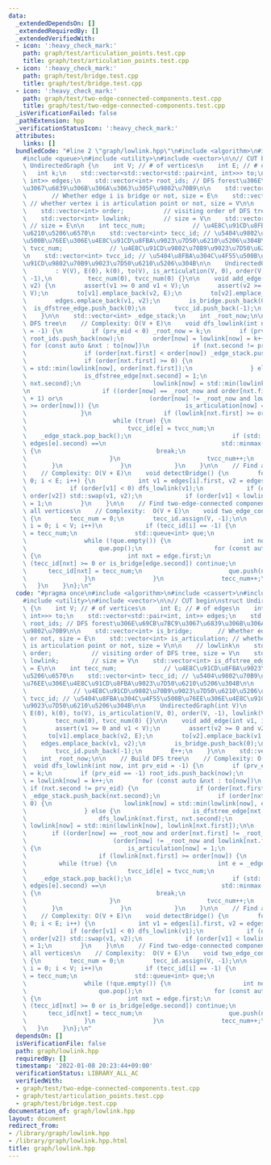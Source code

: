 ```yaml
---
data:
  _extendedDependsOn: []
  _extendedRequiredBy: []
  _extendedVerifiedWith:
  - icon: ':heavy_check_mark:'
    path: graph/test/articulation_points.test.cpp
    title: graph/test/articulation_points.test.cpp
  - icon: ':heavy_check_mark:'
    path: graph/test/bridge.test.cpp
    title: graph/test/bridge.test.cpp
  - icon: ':heavy_check_mark:'
    path: graph/test/two-edge-connected-components.test.cpp
    title: graph/test/two-edge-connected-components.test.cpp
  _isVerificationFailed: false
  _pathExtension: hpp
  _verificationStatusIcon: ':heavy_check_mark:'
  attributes:
    links: []
  bundledCode: "#line 2 \"graph/lowlink.hpp\"\n#include <algorithm>\n#include <cassert>\n\
    #include <queue>\n#include <utility>\n#include <vector>\n\n// CUT begin\nstruct\
    \ UndirectedGraph {\n    int V; // # of vertices\n    int E; // # of edges\n \
    \   int k;\n    std::vector<std::vector<std::pair<int, int>>> to;\n    std::vector<std::pair<int,\
    \ int>> edges;\n    std::vector<int> root_ids; // DFS forest\u306E\u69CB\u7BC9\
    \u3067\u6839\u306B\u306A\u3063\u305F\u9802\u70B9\n\n    std::vector<int> is_bridge;\
    \       // Whether edge i is bridge or not, size = E\n    std::vector<int> is_articulation;\
    \ // whether vertex i is articulation point or not, size = V\n\n    // lowlink\n\
    \    std::vector<int> order;           // visiting order of DFS tree, size = V\n\
    \    std::vector<int> lowlink;         // size = V\n    std::vector<int> is_dfstree_edge;\
    \ // size = E\n\n    int tecc_num;             // \u4E8C\u91CD\u8FBA\u9023\u7D50\
    \u6210\u5206\u6570\n    std::vector<int> tecc_id; // \u5404\u9802\u70B9\u304C\u4F55\
    \u500B\u76EE\u306E\u4E8C\u91CD\u8FBA\u9023\u7D50\u6210\u5206\u304B\n\n    int\
    \ tvcc_num;             // \u4E8C\u91CD\u9802\u70B9\u9023\u7D50\u6210\u5206\u6570\
    \n    std::vector<int> tvcc_id; // \u5404\u8FBA\u304C\u4F55\u500B\u76EE\u306E\u4E8C\
    \u91CD\u9802\u70B9\u9023\u7D50\u6210\u5206\u304B\n\n    UndirectedGraph(int V)\n\
    \        : V(V), E(0), k(0), to(V), is_articulation(V, 0), order(V, -1), lowlink(V,\
    \ -1),\n          tecc_num(0), tvcc_num(0) {}\n\n    void add_edge(int v1, int\
    \ v2) {\n        assert(v1 >= 0 and v1 < V);\n        assert(v2 >= 0 and v2 <\
    \ V);\n        to[v1].emplace_back(v2, E);\n        to[v2].emplace_back(v1, E);\n\
    \        edges.emplace_back(v1, v2);\n        is_bridge.push_back(0);\n      \
    \  is_dfstree_edge.push_back(0);\n        tvcc_id.push_back(-1);\n        E++;\n\
    \    }\n\n    std::vector<int> _edge_stack;\n    int _root_now;\n\n    // Build\
    \ DFS tree\n    // Complexity: O(V + E)\n    void dfs_lowlink(int now, int prv_eid\
    \ = -1) {\n        if (prv_eid < 0) _root_now = k;\n        if (prv_eid == -1)\
    \ root_ids.push_back(now);\n        order[now] = lowlink[now] = k++;\n       \
    \ for (const auto &nxt : to[now])\n            if (nxt.second != prv_eid) {\n\
    \                if (order[nxt.first] < order[now]) _edge_stack.push_back(nxt.second);\n\
    \                if (order[nxt.first] >= 0) {\n                    lowlink[now]\
    \ = std::min(lowlink[now], order[nxt.first]);\n                } else {\n    \
    \                is_dfstree_edge[nxt.second] = 1;\n                    dfs_lowlink(nxt.first,\
    \ nxt.second);\n                    lowlink[now] = std::min(lowlink[now], lowlink[nxt.first]);\n\
    \n                    if ((order[now] == _root_now and order[nxt.first] != _root_now\
    \ + 1) or\n                        (order[now] != _root_now and lowlink[nxt.first]\
    \ >= order[now])) {\n                        is_articulation[now] = 1;\n     \
    \               }\n                    if (lowlink[nxt.first] >= order[now]) {\n\
    \                        while (true) {\n                            int e = _edge_stack.back();\n\
    \                            tvcc_id[e] = tvcc_num;\n                        \
    \    _edge_stack.pop_back();\n                            if (std::minmax(edges[e].first,\
    \ edges[e].second) ==\n                                std::minmax(now, nxt.first))\
    \ {\n                                break;\n                            }\n \
    \                       }\n                        tvcc_num++;\n             \
    \       }\n                }\n            }\n    }\n\n    // Find all bridges\n\
    \    // Complexity: O(V + E)\n    void detectBridge() {\n        for (int i =\
    \ 0; i < E; i++) {\n            int v1 = edges[i].first, v2 = edges[i].second;\n\
    \            if (order[v1] < 0) dfs_lowlink(v1);\n            if (order[v1] >\
    \ order[v2]) std::swap(v1, v2);\n            if (order[v1] < lowlink[v2]) is_bridge[i]\
    \ = 1;\n        }\n    }\n\n    // Find two-edge-connected components and classify\
    \ all vertices\n    // Complexity:  O(V + E)\n    void two_edge_connected_components()\
    \ {\n        tecc_num = 0;\n        tecc_id.assign(V, -1);\n\n        for (int\
    \ i = 0; i < V; i++)\n            if (tecc_id[i] == -1) {\n                tecc_id[i]\
    \ = tecc_num;\n                std::queue<int> que;\n                que.push(i);\n\
    \                while (!que.empty()) {\n                    int now = que.front();\n\
    \                    que.pop();\n                    for (const auto &edge : to[now])\
    \ {\n                        int nxt = edge.first;\n                        if\
    \ (tecc_id[nxt] >= 0 or is_bridge[edge.second]) continue;\n                  \
    \      tecc_id[nxt] = tecc_num;\n                        que.push(nxt);\n    \
    \                }\n                }\n                tecc_num++;\n         \
    \   }\n    }\n};\n"
  code: "#pragma once\n#include <algorithm>\n#include <cassert>\n#include <queue>\n\
    #include <utility>\n#include <vector>\n\n// CUT begin\nstruct UndirectedGraph\
    \ {\n    int V; // # of vertices\n    int E; // # of edges\n    int k;\n    std::vector<std::vector<std::pair<int,\
    \ int>>> to;\n    std::vector<std::pair<int, int>> edges;\n    std::vector<int>\
    \ root_ids; // DFS forest\u306E\u69CB\u7BC9\u3067\u6839\u306B\u306A\u3063\u305F\
    \u9802\u70B9\n\n    std::vector<int> is_bridge;       // Whether edge i is bridge\
    \ or not, size = E\n    std::vector<int> is_articulation; // whether vertex i\
    \ is articulation point or not, size = V\n\n    // lowlink\n    std::vector<int>\
    \ order;           // visiting order of DFS tree, size = V\n    std::vector<int>\
    \ lowlink;         // size = V\n    std::vector<int> is_dfstree_edge; // size\
    \ = E\n\n    int tecc_num;             // \u4E8C\u91CD\u8FBA\u9023\u7D50\u6210\
    \u5206\u6570\n    std::vector<int> tecc_id; // \u5404\u9802\u70B9\u304C\u4F55\u500B\
    \u76EE\u306E\u4E8C\u91CD\u8FBA\u9023\u7D50\u6210\u5206\u304B\n\n    int tvcc_num;\
    \             // \u4E8C\u91CD\u9802\u70B9\u9023\u7D50\u6210\u5206\u6570\n    std::vector<int>\
    \ tvcc_id; // \u5404\u8FBA\u304C\u4F55\u500B\u76EE\u306E\u4E8C\u91CD\u9802\u70B9\
    \u9023\u7D50\u6210\u5206\u304B\n\n    UndirectedGraph(int V)\n        : V(V),\
    \ E(0), k(0), to(V), is_articulation(V, 0), order(V, -1), lowlink(V, -1),\n  \
    \        tecc_num(0), tvcc_num(0) {}\n\n    void add_edge(int v1, int v2) {\n\
    \        assert(v1 >= 0 and v1 < V);\n        assert(v2 >= 0 and v2 < V);\n  \
    \      to[v1].emplace_back(v2, E);\n        to[v2].emplace_back(v1, E);\n    \
    \    edges.emplace_back(v1, v2);\n        is_bridge.push_back(0);\n        is_dfstree_edge.push_back(0);\n\
    \        tvcc_id.push_back(-1);\n        E++;\n    }\n\n    std::vector<int> _edge_stack;\n\
    \    int _root_now;\n\n    // Build DFS tree\n    // Complexity: O(V + E)\n  \
    \  void dfs_lowlink(int now, int prv_eid = -1) {\n        if (prv_eid < 0) _root_now\
    \ = k;\n        if (prv_eid == -1) root_ids.push_back(now);\n        order[now]\
    \ = lowlink[now] = k++;\n        for (const auto &nxt : to[now])\n           \
    \ if (nxt.second != prv_eid) {\n                if (order[nxt.first] < order[now])\
    \ _edge_stack.push_back(nxt.second);\n                if (order[nxt.first] >=\
    \ 0) {\n                    lowlink[now] = std::min(lowlink[now], order[nxt.first]);\n\
    \                } else {\n                    is_dfstree_edge[nxt.second] = 1;\n\
    \                    dfs_lowlink(nxt.first, nxt.second);\n                   \
    \ lowlink[now] = std::min(lowlink[now], lowlink[nxt.first]);\n\n             \
    \       if ((order[now] == _root_now and order[nxt.first] != _root_now + 1) or\n\
    \                        (order[now] != _root_now and lowlink[nxt.first] >= order[now]))\
    \ {\n                        is_articulation[now] = 1;\n                    }\n\
    \                    if (lowlink[nxt.first] >= order[now]) {\n               \
    \         while (true) {\n                            int e = _edge_stack.back();\n\
    \                            tvcc_id[e] = tvcc_num;\n                        \
    \    _edge_stack.pop_back();\n                            if (std::minmax(edges[e].first,\
    \ edges[e].second) ==\n                                std::minmax(now, nxt.first))\
    \ {\n                                break;\n                            }\n \
    \                       }\n                        tvcc_num++;\n             \
    \       }\n                }\n            }\n    }\n\n    // Find all bridges\n\
    \    // Complexity: O(V + E)\n    void detectBridge() {\n        for (int i =\
    \ 0; i < E; i++) {\n            int v1 = edges[i].first, v2 = edges[i].second;\n\
    \            if (order[v1] < 0) dfs_lowlink(v1);\n            if (order[v1] >\
    \ order[v2]) std::swap(v1, v2);\n            if (order[v1] < lowlink[v2]) is_bridge[i]\
    \ = 1;\n        }\n    }\n\n    // Find two-edge-connected components and classify\
    \ all vertices\n    // Complexity:  O(V + E)\n    void two_edge_connected_components()\
    \ {\n        tecc_num = 0;\n        tecc_id.assign(V, -1);\n\n        for (int\
    \ i = 0; i < V; i++)\n            if (tecc_id[i] == -1) {\n                tecc_id[i]\
    \ = tecc_num;\n                std::queue<int> que;\n                que.push(i);\n\
    \                while (!que.empty()) {\n                    int now = que.front();\n\
    \                    que.pop();\n                    for (const auto &edge : to[now])\
    \ {\n                        int nxt = edge.first;\n                        if\
    \ (tecc_id[nxt] >= 0 or is_bridge[edge.second]) continue;\n                  \
    \      tecc_id[nxt] = tecc_num;\n                        que.push(nxt);\n    \
    \                }\n                }\n                tecc_num++;\n         \
    \   }\n    }\n};\n"
  dependsOn: []
  isVerificationFile: false
  path: graph/lowlink.hpp
  requiredBy: []
  timestamp: '2022-01-08 20:23:44+09:00'
  verificationStatus: LIBRARY_ALL_AC
  verifiedWith:
  - graph/test/two-edge-connected-components.test.cpp
  - graph/test/articulation_points.test.cpp
  - graph/test/bridge.test.cpp
documentation_of: graph/lowlink.hpp
layout: document
redirect_from:
- /library/graph/lowlink.hpp
- /library/graph/lowlink.hpp.html
title: graph/lowlink.hpp
---
```

